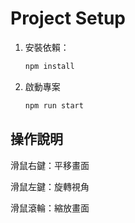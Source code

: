 # Project Setup

1. 安裝依賴：
   
   ```bash
   npm install
   
2. 啟動專案

    ```bash
   npm run start

## 操作說明

滑鼠右鍵：平移畫面  

滑鼠左鍵：旋轉視角  

滑鼠滾輪：縮放畫面  
